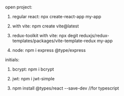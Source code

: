 open project:
1) regular react: npx create-react-app my-app

2) with vite: npm create vite@latest

3) redux-toolkit with vite:  npx degit reduxjs/redux-templates/packages/vite-template-redux my-app

4) node: npm i express @type/express 


initials:

1) bcrypt: npm i bcrypt

2) jwt: npm i jwt-simple

3) npm install @types/react --save-dev   //for typescript 


